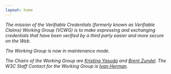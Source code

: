 ```yaml
---
layout: home
---
```



_The mission of the Verifiable Credentials (formerly known as Verifiable Claims) Working Group (VCWG) is to make expressing and exchanging credentials that have been verified by a third party easier and more secure on the Web._

_The Working Group is now in maintenance mode._

_The Chairs of the Working Group are [Kristina Yasuda](mailto:Kristina.Yasuda@microsoft.com) and [Brent Zundel](mailto:brent.zundel@evernym.com). The W3C Staff Contact for the Working Group is [Ivan Herman](mailto:ivan@w3.org)._

